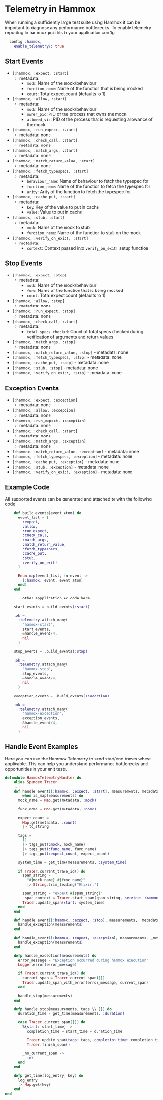 # Telemetry in Hammox
  When running a sufficiently large test suite using Hammox it can be important to diagnose any performance bottlenecks.
  To enable telemetry reporting in hammox put this in your application config:
  ```elixir
    config :hammox,
      enable_telemetry?: true
  ```
## Start Events
  - `[:hammox, :expect, :start]`
    - metadata:
      - `mock`: Name of the mock/behaviour
      - `function_name`: Name of the function that is being mocked
      - `count`: Total expect count (defaults to 1)
  - `[:hammox, :allow, :start]`
    - metadata:
      - `mock`: Name of the mock/behaviour
      - `owner_pid`: PID of the process that owns the mock
      - `allowed_via`: PID of the process that is requesting allowance of the mock
  - `[:hammox, :run_expect, :start]`
    - metadata: none
  - `[:hammox, :check_call, :start]`
    - metadata: none
  - `[:hammox, :match_args, :start]`
    - metadata: none
  - `[:hammox, :match_return_value, :start]`
    - metadata: none
  - `[:hammox, :fetch_typespecs, :start]`
    - metadata:
      - `behaviour_name`: Name of behaviour to fetch the typespec for
      - `function_name`: Name of the function to fetch the typespec for
      - `arity`: Arity of the function to fetch the typespec for
  - `[:hammox, :cache_put, :start]`
    - metadata:
      - `key`: Key of the value to put in cache
      - `value`: Value to put in cache
  - `[:hammox, :stub, :start]`
    - metadata:
      - `mock`: Name of the mock to stub
      - `function_name`: Name of the function to stub on the mock
  - `[:hammox, :verify_on_exit!, :start]`
    - metadata:
      - `context`: Context passed into `verify_on_exit!` setup function

## Stop Events
  - `[:hammox, :expect, :stop]`
    - metadata:
      - `mock`: Name of the mock/behaviour
      - `func`: Name of the function that is being mocked
      - `count`: Total expect count (defaults to 1)
  - `[:hammox, :allow, :stop]`
    - metadata: none
  - `[:hammox, :run_expect, :stop]`
    - metadata: none
  - `[:hammox, :check_call, :start]`
    - metadata:
      - `total_specs_checked`: Count of total specs checked during verification of arguments and return values
  - `[:hammox, :match_args, :stop]`
    - metadata: none
  -  `[:hammox, :match_return_value, :stop]`
    - metadata: none
  -  `[:hammox, :fetch_typespecs, :stop]`
    - metadata: none
  -  `[:hammox, :cache_put, :stop]`
    - metadata: none
  -  `[:hammox, :stub, :stop]`
    - metadata: none
  -  `[:hammox, :verify_on_exit!, :stop]`
    - metadata: none

## Exception Events
  - `[:hammox, :expect, :exception]`
    - metadata: none
  - `[:hammox, :allow, :exception]`
    - metadata: none
  - `[:hammox, :run_expect, :exception]`
    - metadata: none
  - `[:hammox, :check_call, :start]`
    - metadata: none
  - `[:hammox, :match_args, :exception]`
    - metadata: none
  -  `[:hammox, :match_return_value, :exception]`
    - metadata: none
  -  `[:hammox, :fetch_typespecs, :exception]`
    - metadata: none
  -  `[:hammox, :cache_put, :exception]`
    - metadata: none
  -  `[:hammox, :stub, :exception]`
    - metadata: none
  -  `[:hammox, :verify_on_exit!, :exception]`
    - metadata: none

## Example Code
  All supported events can be generated and attached to with the following code:
  ```elixir
      def build_events(event_atom) do
        event_list = [
          :expect,
          :allow,
          :run_expect,
          :check_call,
          :match_args,
          :match_return_value,
          :fetch_typespecs,
          :cache_put,
          :stub,
          :verify_on_exit!
        ]

        Enum.map(event_list, fn event ->
          [:hammox, event, event_atom]
        end)
      end

      ... other appplication.ex code here

      start_events = build_events(:start)

      :ok =
        :telemetry.attach_many(
          "hammox-start",
          start_events,
          &handle_event/4,
          nil
        )

      stop_events = .build_events(:stop)

      :ok =
        :telemetry.attach_many(
          "hammox-stop",
          stop_events,
          &handle_event/4,
          nil
        )

      exception_events = .build_events(:exception)

      :ok =
        :telemetry.attach_many(
          "hammox-exception",
          exception_events,
          &handle_event/4,
          nil
        )
  ```
## Handle Event Examples
  Here you can use the Hammox Telemetry to send start/end traces where applicable. This can help you understand performance bottlenecks and opportunities in your unit tests.
  ```elixir
  defmodule HammoxTelemetryHandler do
	  alias Spandex.Tracer
	  ...
	  def handle_event([:hammox, :expect, :start], measurements, metadata, _config)
	      when is_map(measurements) do
	    mock_name = Map.get(metadata, :mock)

	    func_name = Map.get(metadata, :name)

	    expect_count =
	      Map.get(metadata, :count)
	      |> to_string

	    tags =
	      []
	      |> tags_put(:mock, mock_name)
	      |> tags_put(:func_name, func_name)
	      |> tags_put(:expect_count, expect_count)

	    system_time = get_time(measurements, :system_time)

	    if Tracer.current_trace_id() do
	      span_string =
	        "#{mock_name}.#{func_name}"
	        |> String.trim_leading("Elixir.")

	      span_string = "expect #{span_string}"
	      _span_context = Tracer.start_span(span_string, service: :hammox, tags: tags)
	      Tracer.update_span(start: system_time)
	    end
	  end

	  def handle_event([:hammox, :expect, :stop], measurements, _metadata, _config) do
	    handle_exception(measurements)
	  end

	  def handle_event([:hammox, :expect, :exception], measurements, _metadata, _config) do
	    handle_exception(measurements)
	  end

	  defp handle_exception(measurements) do
	    error_message = "Exception occurred during hammox execution"
	    Logger.error(error_message)

	    if Tracer.current_trace_id() do
	      current_span = Tracer.current_span([])
	      Tracer.update_span_with_error(error_message, current_span)
	    end

	    handle_stop(measurements)
	  end

	  defp handle_stop(measurements, tags \\ []) do
	    duration_time = get_time(measurements, :duration)

	    case Tracer.current_span([]) do
	      %{start: start_time} ->
	        completion_time = start_time + duration_time

	        Tracer.update_span(tags: tags, completion_time: completion_time)
	        Tracer.finish_span()

	      _no_current_span ->
	        :ok
	    end
	  end

	  defp get_time(log_entry, key) do
	    log_entry
	    |> Map.get(key)
	  end
  end

```
